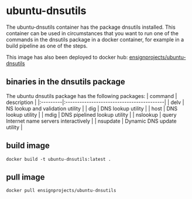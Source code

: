 # ubuntu-dnsutils
The ubuntu-dnsutils container has the package dnsutils installed. This container can be used in circumstances that you want to run one of the commands in the dnsutils package in a docker container, for example in a build pipeline as one of the steps. 

This image has also been deployed to docker hub: [ensignprojects/ubuntu-dnsutils](https://hub.docker.com/r/ensignprojects/ubuntu-dnsutils)

## binaries in the dnsutils package
The ubuntu dnsutils package has the following packages:
| command  | description                               |
|:---------|:------------------------------------------|
| delv     | NS lookup and validation utility          |
| dig      | DNS lookup utility                        |
| host     | DNS lookup utility                        |
| mdig     | DNS pipelined lookup utility              |
| nslookup | query Internet name servers interactively |
| nsupdate | Dynamic DNS update utility                |

## build image
```shell
docker build -t ubuntu-dnsutils:latest .
```

## pull image
```shell
docker pull ensignprojects/ubuntu-dnsutils
```
